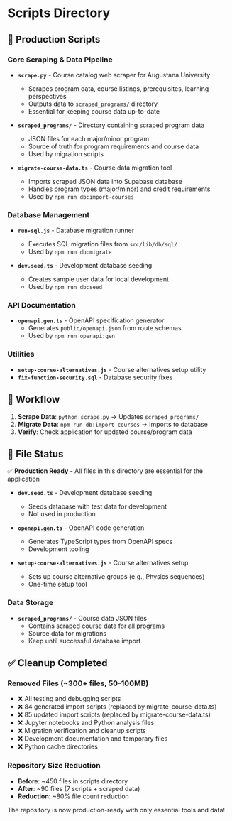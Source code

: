 # Scripts Directory

## 🚀 Production Scripts

### Core Scraping & Data Pipeline

- **`scrape.py`** - Course catalog web scraper for Augustana University
  - Scrapes program data, course listings, prerequisites, learning perspectives
  - Outputs data to `scraped_programs/` directory
  - Essential for keeping course data up-to-date

- **`scraped_programs/`** - Directory containing scraped program data
  - JSON files for each major/minor program
  - Source of truth for program requirements and course data
  - Used by migration scripts

- **`migrate-course-data.ts`** - Course data migration tool
  - Imports scraped JSON data into Supabase database
  - Handles program types (major/minor) and credit requirements
  - Used by `npm run db:import-courses`

### Database Management

- **`run-sql.js`** - Database migration runner
  - Executes SQL migration files from `src/lib/db/sql/`
  - Used by `npm run db:migrate`

- **`dev.seed.ts`** - Development database seeding
  - Creates sample user data for local development
  - Used by `npm run db:seed`

### API Documentation

- **`openapi.gen.ts`** - OpenAPI specification generator
  - Generates `public/openapi.json` from route schemas
  - Used by `npm run openapi:gen`

### Utilities

- **`setup-course-alternatives.js`** - Course alternatives setup utility
- **`fix-function-security.sql`** - Database security fixes

## 🔄 Workflow

1. **Scrape Data**: `python scrape.py` → Updates `scraped_programs/`
2. **Migrate Data**: `npm run db:import-courses` → Imports to database
3. **Verify**: Check application for updated course/program data

## 📁 File Status

✅ **Production Ready** - All files in this directory are essential for the application

- **`dev.seed.ts`** - Development database seeding
  - Seeds database with test data for development
  - Not used in production

- **`openapi.gen.ts`** - OpenAPI code generation
  - Generates TypeScript types from OpenAPI specs
  - Development tooling

- **`setup-course-alternatives.js`** - Course alternatives setup
  - Sets up course alternative groups (e.g., Physics sequences)
  - One-time setup tool

### Data Storage

- **`scraped_programs/`** - Course data JSON files
  - Contains scraped course data for all programs
  - Source data for migrations
  - Keep until successful database import

## ✅ Cleanup Completed

### Removed Files (~300+ files, 50-100MB)

- ❌ All testing and debugging scripts
- ❌ 84 generated import scripts (replaced by migrate-course-data.ts)
- ❌ 85 updated import scripts (replaced by migrate-course-data.ts)
- ❌ Jupyter notebooks and Python analysis files
- ❌ Migration verification and cleanup scripts
- ❌ Development documentation and temporary files
- ❌ Python cache directories

### Repository Size Reduction

- **Before**: ~450 files in scripts directory
- **After**: ~90 files (7 scripts + scraped data)
- **Reduction**: ~80% file count reduction

The repository is now production-ready with only essential tools and data!
